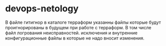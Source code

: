 # devops-netology
В файле гитигнор в каталоге терраформ указанны файлы которые будут проигнорированы в будущем при работе с терраформ. 
В том числе файл логрования неисправностей. исключения и внутренние конфигурационные файлы в которые не надо вносит изменения.